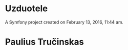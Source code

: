 Uzduotele
=========

A Symfony project created on February 13, 2016, 11:44 am.
# Paulius Tručinskas
